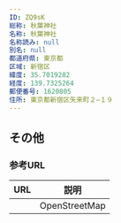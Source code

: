 ```yaml
---
ID: ZQ9sK
総称: 秋葉神社
名称: 秋葉神社
名称読み: null
別名: null
都道府県: 東京都
区域: 新宿区
緯度: 35.7019282
経度: 139.7325264
郵便番号: 1620805
住所: 東京都新宿区矢来町２−１９
---
```


## その他

### 参考URL

| URL | 説明          |
| --- | ------------- |
|     | OpenStreetMap |
